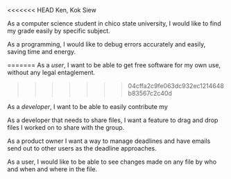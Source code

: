 <<<<<<< HEAD
Ken, Kok Siew

As a computer science student in chico state university, I would like to find my grade easily by specific subject.

As a programming, I would like to debug errors accurately and easily, saving time and energy. 

=======
As a *user*, I want to be able to get free software for my own use, without any legal entaglement.
>>>>>>> 04cffa2c9fe063dc932ec1214648b83567c2c40d

As a *developer*, I want to be able to easily contribute my

As a developer that needs to share files, I want a feature to drag and drop
files I worked on to share with the group.

As a product owner I want a way to manage deadlines and have emails send out to other users as the deadline approaches.

As a user, I would like to be able to see changes made on any file by who and when and where in the file.
